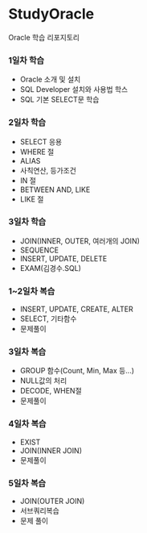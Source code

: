 # StudyOracle
Oracle 학습 리포지토리

### 1일차 학습
- Oracle 소개 및 설치
- SQL Developer 설치와 사용법 학스
- SQL 기본 SELECT문 학습

### 2일차 학습
- SELECT 응용
- WHERE 절
- ALIAS
- 사칙연산, 등가조건
- IN 절
- BETWEEN AND, LIKE
- LIKE 절

### 3일차 학습
- JOIN(INNER, OUTER, 여러개의 JOIN) 
- SEQUENCE
- INSERT, UPDATE, DELETE 
- EXAM(김경수.SQL)

### 1~2일차 복습
- INSERT, UPDATE, CREATE, ALTER
- SELECT, 기타함수
- 문제풀이

### 3일차 복습
- GROUP 함수(Count, Min, Max 등...)
- NULL값의 처리
- DECODE, WHEN절
- 문제풀이

### 4일차 복습
- EXIST
- JOIN(INNER JOIN)
- 문제풀이

### 5일차 복습
- JOIN(OUTER JOIN)
- 서브쿼리복습
- 문제 풀이
